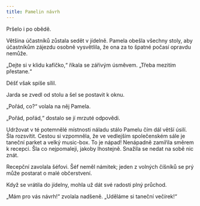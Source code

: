 ```yaml
---
title: Pamelin návrh
---
```


Pršelo i po obědě.

  

Většina účastníků zůstala sedět v jídelně. Pamela obešla všechny stoly, aby účastníkům zájezdu osobně vysvětlila, že ona za to špatné počasí opravdu nemůže.

„Dejte si v klidu kafíčko,“ říkala se zářivým úsměvem. „Třeba mezitím přestane.“

Déšť však spíše sílil.

Jarda se zvedl od stolu a šel se postavit k oknu.

„Pořád, co?“ volala na něj Pamela.

„Pořád, pořád,“ dostalo se jí mrzuté odpovědi.

Udržovat v té potemnělé místnosti náladu stálo Pamelu čím dál větší úsilí. Šla rozsvítit. Cestou si vzpomněla, že ve vedlejším společenském sále je taneční parket a velký music-box. To je nápad! Nenápadně zamířila směrem k recepci. Šla co nejpomaleji, jakoby lhostejně. Snažila se nedat na sobě nic znát.

Recepční zavolala šéfovi. Šéf neměl námitek; jeden z volných číšníků se prý může postarat o malé občerstvení.

Když se vrátila do jídelny, mohla už dát své radosti plný průchod.

„Mám pro vás návrh!“ zvolala nadšeně. „Uděláme si taneční večírek!“
